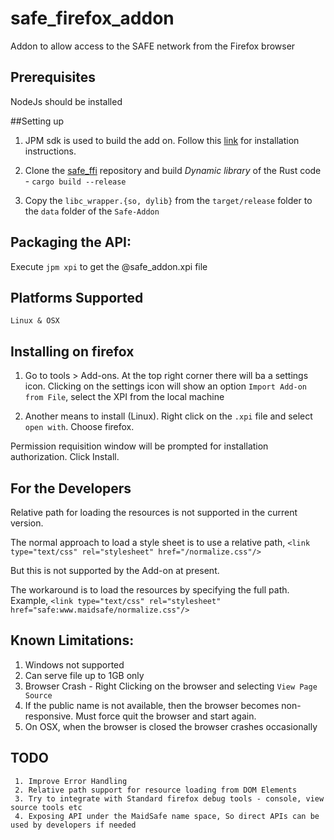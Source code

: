 # safe_firefox_addon
Addon to allow access to the SAFE network from the Firefox browser

## Prerequisites
NodeJs should be installed

##Setting up

 1. JPM sdk is used to build the add on. Follow this [link](https://developer.mozilla.org/en-US/Add-ons/SDK/Tools/jpm#Installation) for installation instructions.

 2. Clone the [safe_ffi](https://github.com/maidsafe/safe_ffi) repository and build *Dynamic library* of the Rust code - `cargo build --release`

 3. Copy the `libc_wrapper.{so, dylib}` from the `target/release` folder to the `data` folder of the `Safe-Addon`


## Packaging the API:
  Execute `jpm xpi` to get the @safe_addon.xpi file


## Platforms Supported
    Linux & OSX 

## Installing on firefox
  1. Go to tools > Add-ons. At the top right corner there will ba a settings icon.
     Clicking on the settings icon will show an option `Import Add-on from File`, 
     select the XPI from the local machine

  2. Another means to install (Linux).
         Right click on the `.xpi` file and select `open with`. Choose firefox.

  Permission requisition window will be prompted for installation authorization. Click Install.


## For the Developers

  Relative path for loading the resources is not supported in the current version.
   
  The normal approach to load a style sheet is to use a relative path,
      ```
      <link type="text/css" rel="stylesheet" href="/normalize.css"/>
      ```
  
  But this is not supported by the Add-on at present. 
  
  The workaround is to load the resources by specifying the full path.
  Example,
      ```
      <link type="text/css" rel="stylesheet" href="safe:www.maidsafe/normalize.css"/>
      ```
    
## Known Limitations:
  
  1. Windows not supported
  2. Can serve file up to 1GB only
  3. Browser Crash - Right Clicking on the browser and selecting `View Page Source`
  4. If the public name is not available, then the browser becomes non-responsive. 
     Must force quit the browser and start again.
  5. On OSX, when the browser is closed the browser crashes occasionally
 
## TODO 
 
     1. Improve Error Handling
     2. Relative path support for resource loading from DOM Elements
     3. Try to integrate with Standard firefox debug tools - console, view source tools etc
     4. Exposing API under the MaidSafe name space, So direct APIs can be used by developers if needed
     
